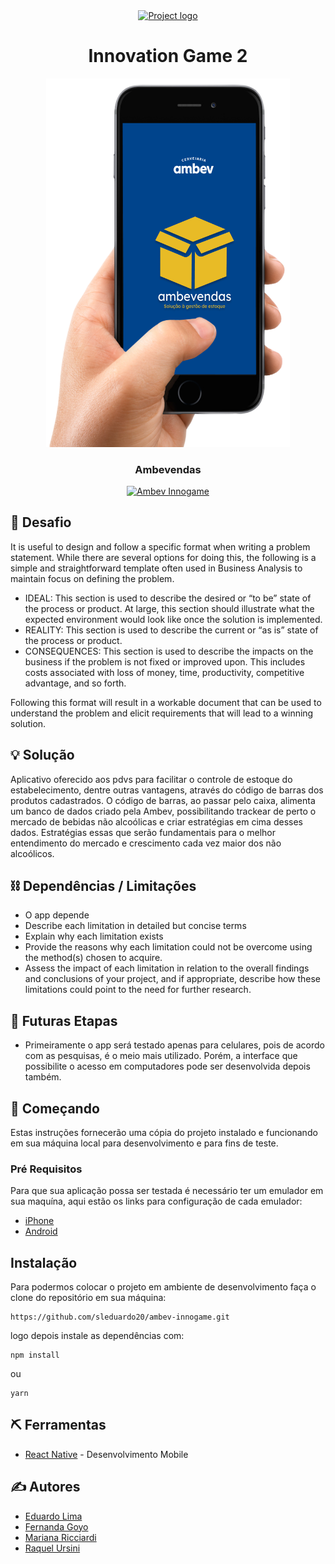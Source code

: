 
  <a href="" rel="noopener">
 
 <p align="center">
 <img align="center" src="https://ambev-innogame.tech/wp-content/themes/ambev/img/header-logo.png" 
 alt="Project logo"></a>
 </p>

<h1 align="center">Innovation Game 2</h1>

<p align="center">
 <img aling="center" height="590" width="390" src="https://github.com/sleduardo20/ambev-innogame/blob/master/src/assets/app_demo.png?raw=true" 
 alt="Project logo"></a>
 
 </p>

<h3 align="center">Ambevendas</h3>

<div align="center">

[![Ambev Innogame](https://img.shields.io/badge/hackathon-ambev-orange.svg)](https://ambev-innogame.tech/)


</div>





## 🧐 Desafio <a name = "problem_statement"></a>

It is useful to design and follow a specific format when writing a problem statement. While there are several options
for doing this, the following is a simple and straightforward template often used in Business Analysis to maintain
focus on defining the problem.

- IDEAL: This section is used to describe the desired or “to be” state of the process or product. At large, this section
  should illustrate what the expected environment would look like once the solution is implemented.
- REALITY: This section is used to describe the current or “as is” state of the process or product.
- CONSEQUENCES: This section is used to describe the impacts on the business if the problem is not fixed or improved upon.
  This includes costs associated with loss of money, time, productivity, competitive advantage, and so forth.

Following this format will result in a workable document that can be used to understand the problem and elicit
requirements that will lead to a winning solution.

## 💡 Solução <a name = "idea"></a>

Aplicativo oferecido aos pdvs para facilitar o controle de estoque do estabelecimento, dentre outras vantagens, através do código de barras dos produtos cadastrados.
O código de barras, ao passar pelo caixa, alimenta um banco de dados criado pela Ambev, possibilitando trackear de perto o mercado de bebidas não alcoólicas e criar estratégias em cima desses dados.
Estratégias essas que serão fundamentais para o melhor entendimento do mercado e crescimento cada vez maior dos não alcoólicos.

## ⛓️ Dependências / Limitações <a name = "limitations"></a>

- O app depende 
- Describe each limitation in detailed but concise terms
- Explain why each limitation exists
- Provide the reasons why each limitation could not be overcome using the method(s) chosen to acquire.
- Assess the impact of each limitation in relation to the overall findings and conclusions of your project, and if
  appropriate, describe how these limitations could point to the need for further research.

## 🚀 Futuras Etapas <a name = "future_scope"></a>

- Primeiramente o app será testado apenas para celulares, pois de acordo com as pesquisas, é o meio mais utilizado. Porém, a interface que possibilite o acesso em computadores  pode ser desenvolvida depois também.


 ## 🏁 Começando  <a name = "getting_started"></a>

Estas instruções fornecerão uma cópia do projeto instalado e funcionando em sua máquina local para desenvolvimento
e para fins de teste.

### Pré Requisitos

Para que sua aplicação possa ser testada é necessário ter um emulador em sua
maquína, aqui estão os links para configuração de cada emulador:

- [iPhone](https://reactnative.dev/docs/getting-started) 
- [Android](https://developer.android.com/studio/run/emulator?hl=pt-br) 



## Instalação



Para podermos colocar o projeto em ambiente de desenvolvimento faça o clone do repositório em sua máquina:

```
https://github.com/sleduardo20/ambev-innogame.git
```

logo depois instale as dependências com:

```
npm install
```

ou

```
yarn
```


## ⛏️ Ferramentas <a name = "tech_stack"></a>

- [React Native](https://reactnative.dev/docs/getting-started) - Desenvolvimento Mobile


## ✍️ Autores <a name = "authors"></a>

- [Eduardo Lima](https://www.linkedin.com/in/eduardo-sousa-lima-04693617a/)
- [Fernanda Goyo](https://www.linkedin.com/in/fernandagoyo/)
- [Mariana Ricciardi](https://www.linkedin.com/in/marianaricciardiperes/)
- [Raquel Ursini](https://www.linkedin.com/in/raquel-ursini/)

